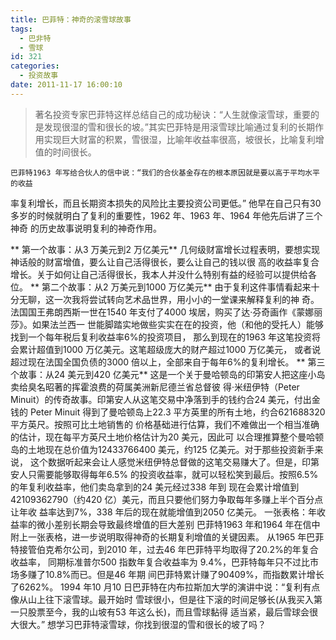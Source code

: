 ```yaml
---
title: 巴菲特：神奇的滚雪球故事
tags:
  - 巴非特
  - 雪球
id: 321
categories:
  - 投资故事
date: 2011-11-17 16:00:10
---
```


> 著名投资专家巴菲特这样总结自己的成功秘诀：“人生就像滚雪球，重要的是发现很湿的雪和很长的坡。”其实巴菲特是用滚雪球比喻通过复利的长期作用实现巨大财富的积累，雪很湿，比喻年收益率很高，坡很长，比喻复利增值的时间很长。

    巴菲特1963 年写给合伙人的信中说：“我们的合伙基金存在的根本原因就是要以高于平均水平的收益
率复利增长，而且长期资本损失的风险比主要投资公司更低。”
他早在自己只有30 多岁的时候就明白了复利的重要性，1962 年、1963 年、1964 年他先后讲了三个神奇
的历史故事说明复利的神奇作用。

**  第一个故事：从3 万美元到2 万亿美元**
几何级财富增长过程表明，要想实现神话般的财富增值，要么让自己活得很长，要么让自己的钱以很
高的收益率复合增长。关于如何让自己活得很长，我本人并没什么特别有益的经验可以提供给各位。
**  第二个故事：从2 万美元到1000 万亿美元**
由于复利这件事情看起来十分无聊，这一次我将尝试转向艺术品世界，用小小的一堂课来解释复利的神
奇。法国国王弗朗西斯一世在1540 年支付了4000 埃居，购买了达·芬奇画作《蒙娜丽莎》。如果法兰西一
世能脚踏实地做些实实在在的投资，他（和他的受托人）能够找到一个每年税后复利收益率6%的投资项目，
那么到现在的1963 年这笔投资将会累计超值到1000 万亿美元。这笔超级庞大的财产超过1000 万亿美元，
或者说超过现在法国全国负债的3000 倍以上，全部来自于每年6%的复利增长。
**  第三个故事：从24 美元到420 亿美元**
这是一个关于曼哈顿岛的印第安人把这座小岛卖给臭名昭著的挥霍浪费的荷属美洲新尼德兰省总督彼
得·米纽伊特（Peter Minuit）的传奇故事。印第安人从这笔交易中净落到手的钱约合24 美元，付出金钱的
Peter Minuit 得到了曼哈顿岛上22.3 平方英里的所有土地，约合621688320 平方英尺。按照可比土地销售的
价格基础进行估算，我们不难做出一个相当准确的估计，现在每平方英尺土地价格估计为20 美元，因此可
以合理推算整个曼哈顿岛的土地现在总价值为12433766400 美元，约125 亿美元。对于那些投资新手来说，
这个数据听起来会让人感觉米纽伊特总督做的这笔交易赚大了。但是，印第安人只需要能够取得每年6.5%
的投资收益率，就可以轻松笑到最后。按照6.5%的年复利收益率，他们卖岛拿到的24 美元经过338 年到
现在会累计增值到42109362790（约420 亿）美元，而且只要他们努力争取每年多赚上半个百分点让年收
益率达到7%，338 年后的现在就能增值到2050 亿美元。
一张表格：年收益率的微小差别长期会导致最终增值的巨大差别
巴菲特1963 年和1964 年在信中附上一张表格，进一步说明取得神奇的长期复利增值的关键因素。
从1965 年巴菲特接管伯克希尔公司，到2010 年，过去46 年巴菲特平均取得了20.2%的年复合收益率，
同期标准普尔500 指数年复合收益率为 9.4%，巴菲特每年只不过比市场多赚了10.8%而已。但是46 年期
间巴菲特累计赚了90409%，而指数累计增长了6262%。
1994 年10 月10 日巴菲特在内布拉斯加大学的演讲中说：“复利有点像从山上往下滚雪球。最开始时
雪球很小，但是往下滚的时间足够长(从我买入第一只股票至今，我的山坡有53 年这么长)，而且雪球黏得
适当紧，最后雪球会很大很大。”
想学习巴菲特滚雪球，你找到很湿的雪和很长的坡了吗？